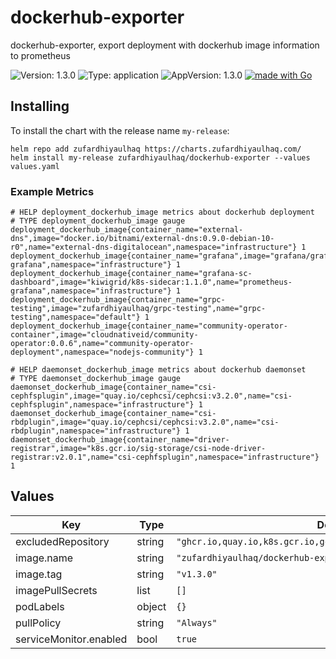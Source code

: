 # dockerhub-exporter

dockerhub-exporter, export deployment with dockerhub image information to prometheus

![Version: 1.3.0](https://img.shields.io/badge/Version-1.3.0-informational?style=flat-square) ![Type: application](https://img.shields.io/badge/Type-application-informational?style=flat-square) ![AppVersion: 1.3.0](https://img.shields.io/badge/AppVersion-1.3.0-informational?style=flat-square) [![made with Go](https://img.shields.io/badge/made%20with-Go-brightgreen)](http://golang.org)

## Installing

To install the chart with the release name `my-release`:

```console
helm repo add zufardhiyaulhaq https://charts.zufardhiyaulhaq.com/
helm install my-release zufardhiyaulhaq/dockerhub-exporter --values values.yaml
```

### Example Metrics
```
# HELP deployment_dockerhub_image metrics about dockerhub deployment
# TYPE deployment_dockerhub_image gauge
deployment_dockerhub_image{container_name="external-dns",image="docker.io/bitnami/external-dns:0.9.0-debian-10-r0",name="external-dns-digitalocean",namespace="infrastructure"} 1
deployment_dockerhub_image{container_name="grafana",image="grafana/grafana:7.2.1",name="prometheus-grafana",namespace="infrastructure"} 1
deployment_dockerhub_image{container_name="grafana-sc-dashboard",image="kiwigrid/k8s-sidecar:1.1.0",name="prometheus-grafana",namespace="infrastructure"} 1
deployment_dockerhub_image{container_name="grpc-testing",image="zufardhiyaulhaq/grpc-testing",name="grpc-testing",namespace="default"} 1
deployment_dockerhub_image{container_name="community-operator-container",image="cloudnativeid/community-operator:0.0.6",name="community-operator-deployment",namespace="nodejs-community"} 1

# HELP daemonset_dockerhub_image metrics about dockerhub daemonset
# TYPE daemonset_dockerhub_image gauge
daemonset_dockerhub_image{container_name="csi-cephfsplugin",image="quay.io/cephcsi/cephcsi:v3.2.0",name="csi-cephfsplugin",namespace="infrastructure"} 1
daemonset_dockerhub_image{container_name="csi-rbdplugin",image="quay.io/cephcsi/cephcsi:v3.2.0",name="csi-rbdplugin",namespace="infrastructure"} 1
daemonset_dockerhub_image{container_name="driver-registrar",image="k8s.gcr.io/sig-storage/csi-node-driver-registrar:v2.0.1",name="csi-cephfsplugin",namespace="infrastructure"} 1
```

## Values

| Key | Type | Default | Description |
|-----|------|---------|-------------|
| excludedRepository | string | `"ghcr.io,quay.io,k8s.gcr.io,gcr.io,gke.gcr.io,registry.k8s.io"` |  |
| image.name | string | `"zufardhiyaulhaq/dockerhub-exporter"` |  |
| image.tag | string | `"v1.3.0"` |  |
| imagePullSecrets | list | `[]` |  |
| podLabels | object | `{}` |  |
| pullPolicy | string | `"Always"` |  |
| serviceMonitor.enabled | bool | `true` |  |


